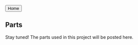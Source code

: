 <button name="button" onclick="https://ramidabit.github.io/ultrabucket/">Home</button>


## Parts

Stay tuned! The parts used in this project will be posted here.
